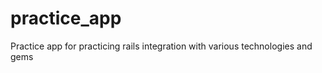 practice_app
============

Practice app for practicing rails integration with various technologies and gems
